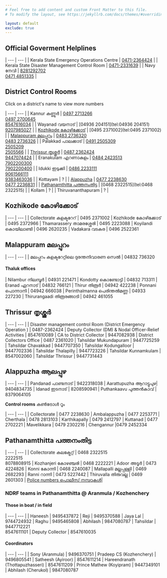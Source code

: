 ```yaml
---
# Feel free to add content and custom Front Matter to this file.
# To modify the layout, see https://jekyllrb.com/docs/themes/#overriding-theme-defaults

layout: default
exclude: true
---
```


## Official Goverment Helplines

| --- | --- |
| Kerala State Emergency Operations Centre | [0471-2364424](tel:04712364424) |
| Kerala State Disaster Management Control Room | [0471-2331639](tel:04712331639) |
| Navy നേവി |  [8281292702](tel:8281292702) <br> [0471 4851335](tel:04714851335) |

## District Control Rooms
Click on a district's name to view more numbers

| --- | --- |
| Kannur കണ്ണൂര്‍  | [0497 2713266](tel:04972713266) <br> [0497 2700645](tel:04972700645) <br> [8547616034](tel:8547616034) |
| Wayanad വയനാട്  | [04936 204151](tel:04936 204151) <br> [9207985027](tel:9207985027) |
| [Kozhikode കോഴിക്കോട്](#kozhikode-കോഴിക്കോട്)  | [0495 2371002](tel:0495 2371002) |
| [Malappuram മലപ്പുറം](#malappuram-മലപ്പുറം)  | [0483 2736320](tel:04832736320) <br> [0483 2736326](tel:04832736326) |
| Palakkad പാലക്കാട്  | [0491 2505309](tel:04912505309) <br> [2505209](tel:04912505209) <br> [2505566](tel:04912505566) |
| [Thrissur തൃശ്ശൂര്‍](#thrissur-തൃശ്ശൂര്)  | [0487 2362424](tel:04872362424) <br> [9447074424](tel:9447074424) |
| Eranakulam എറണാകുളം  | [0484 2423513](tel:04842423513) <br> [7902200300](tel:7902200300) <br> [7902200400](tel:7902200400) |
| Idukki ഇടുക്കി  | [0486 2233111](tel:04862233111) <br> [9061566111](tel:9061566111) <br> [9383463036](tel:9383463036) |
| Kottayam | ? |
| [Alappuzha](#alappuzha-ആലപ്പുഴ) | [0477 2238630](tel:04772238630) <br> [0477 2236831](tel:04772236831) |
| [Pathanamthitta പത്തനംതിട്ട](#pathanamthitta-പത്തനംതിട്ട)  | [0468 2322515](tel:0468 2322515) |
| Kollam | ? |
| Thiruvananthapuram | ? |

## Kozhikode കോഴിക്കോട്

| --- | --- |
| Collectorate കളക്ടറേറ്  | 0495 2371002
| Kozhikode കോഴിക്കോട് |  0495 2372966
| Thamarassery താമരശ്ശേരി  | 0495 2223088
| Koyilandi കൊയിലാണ്ടി  | 0496 2620235
| Vadakara വടകര  | 0496 2522361

## Malappuram മലപ്പുറം

| --- | --- |
| മലപ്പുറം കളക്ടറേറ്റിലെ ദുരന്തനിവാരണ സെല്‍  | 04832 736320

#### Thaluk offices

| Nilambur നിലമ്പൂര്‍ | 04931 221471
| Kondotty കൊണ്ടോട്ടി  | 04832 713311
| Eranad ഏറനാട്  | 04832 766121
| Thirur തിരൂര്‍  | 04942 422238
| Ponnani പൊന്നാനി  | 04942 666038
| Perinthalmanna പെരിന്തല്‍മണ്ണ  | 04933 227230
| Thirurangaadi തിരൂരങ്ങാടി  | 04942 461055

## Thrissur തൃശ്ശൂര്‍

| --- | --- |
| Disaster management control Room (District Emergency Operation ) | 0487-2362424
| Deputy Collector (DM) & Nodal Officer-Relief Activities | 8547610089
| CA to District Collector | 9447082938
| District Collectors Office | 0487 2361020
| Tahsildar Mukundapuram | 9447725259
| Tahsildar Chavakkad | 9447707350
| Tahsildar Kodungalloor | 9447702336
| Tahsildar Thalapilly | 9447723226
| Tahsildar Kunnamkulam | 8547002060
| Tahsildar Thrissur | 9447731443


## Alappuzha ആലപ്പുഴ

| --- | --- |
| Pandanad പാണ്ടനാട് |  9422318038
| Aarattupuzha ആറാട്ടുപുഴ|  9404834735 
| Idanad ഇടനാട് | 8208590941
| Puthankaavu പുത്തന്‍കാവ് | 8379064105

__Control rooms__ കൺട്രോൾ റൂം 

| --- | --- |
| Collectorate | 0477 2238630
| Ambalappuzha 	| 0477 2253771
| Cherthala 	| 0478 2813103
| Karthikapally |	0479 2412797
| Kuttanad 	| 0477 2702221
| Mavelikkara | 	0479 2302216
| Chengannur 	|0479 2452334


## Pathanamthitta പത്തനംതിട്ട

| --- | --- |
| Collectorate കലക്ട്രേറ്റ് | 0468 2322515 <br> 2222515 <br> 8078808915
| Kozhanjeri കോഴഞ്ചരി | 0468 2222221
| Adoor അടൂര്‍ | 0473 4224826
| Konni കോന്നി | 0468 2240087
| Mallapalli മല്ലപ്പള്ളി | 0469 2682293
| Ranni റാന്നി | 0473 5227442
| Thiruvalla തിരുവല്ല | 0469 2601303
| [Police numbers പൊലീസ് നമ്പറുകൾ](police-numbers)|

### NDRF teams in Pathanamthitta @ Aranmula / Kozhenchery

#### Those in boat / in field 

| --- | --- |
| Haneesh  | 9495437872
| Reji  | 9495370588
| Jaya Lal  | 9744724932
| Raghu  | 9495465808
| Abhilash  | 9847080787
| Tahsildar  | 9447712221 <br> 8547611101
| Deputy Collector | 8547610035

#### Coordinators

| --- | --- |
| Sony  (Aranmula)  |  9496370751
| Pradeep CS  (Kozhenchery) |   9496805541 
| Satheesh  (Ayiroor)  |  8547611214
| Hareendranath  (Thottapuzhasseri)  | 8547611209
| Prince Mathew  (Koyipram)   | 9447349101
| Abhilash  (Cherukol)   | 9847080787